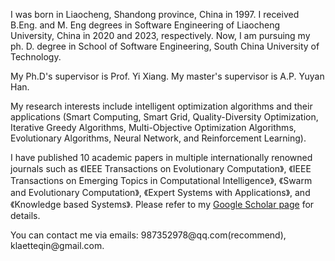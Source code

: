 <p>I was born in Liaocheng, Shandong province, China in 1997. I received B.Eng. and M. Eng degrees in Software Engineering of Liaocheng University, China in 2020 and 2023, respectively. Now, I am pursuing my ph. D. degree in School of Software Engineering, South China University of Technology. </p>

<p>My Ph.D's supervisor is Prof. Yi Xiang. My master's supervisor is A.P. Yuyan Han.</p>

<p>My research interests include intelligent optimization algorithms and their applications (Smart Computing, Smart Grid, Quality-Diversity Optimization, Iterative Greedy Algorithms, Multi-Objective Optimization Algorithms, Evolutionary Algorithms, Neural Network, and Reinforcement Learning). </p>

<p>I have published 10 academic papers in multiple internationally renowned journals such as 《IEEE Transactions on Evolutionary Computation》, 《IEEE Transactions on Emerging Topics in Computational Intelligence》, 《Swarm and Evolutionary Computation》, 《Expert Systems with Applications》, and 《Knowledge based Systems》. Please refer to my <a href='https://scholar.google.com/citations?user=TaClukkAAAAJ'>Google Scholar page</a> for details. </p>

<p>You can contact me via emails: 987352978@qq.com(recommend), &nbsp;  klaetteqin@gmail.com.</p>

